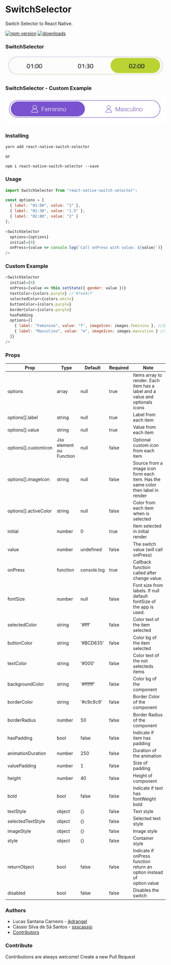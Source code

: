 # SwitchSelector

Switch Selector to React Native.

[![npm version](https://badge.fury.io/js/react-native-switch-selector.svg)](https://badge.fury.io/js/react-native-switch-selector)
[![downloads](https://img.shields.io/npm/dm/react-native-switch-selector.svg)](https://www.npmjs.com/package/react-native-switch-selector)

### SwitchSelector

![SwitchSelector](./assets/ex1.gif)

### SwitchSelector - Custom Example

![SwitchSelector](./assets/ex2.gif)

### Installing

```Shell
yarn add react-native-switch-selector
```

or

```Shell
npm i react-native-switch-selector --save
```

### Usage

```js
import SwitchSelector from "react-native-switch-selector";
```

```js
const options = [
  { label: "01:00", value: "1" },
  { label: "01:30", value: "1.5" },
  { label: "02:00", value: "2" }
];
```

```js
<SwitchSelector
  options={options}
  initial={0}
  onPress={value => console.log(`Call onPress with value: ${value}`)}
/>
```

### Custom Example

```js
<SwitchSelector
  initial={0}
  onPress={value => this.setState({ gender: value })}
  textColor={colors.purple} //'#7a44cf'
  selectedColor={colors.white}
  buttonColor={colors.purple}
  borderColor={colors.purple}
  hasPadding
  options={[
    { label: "Feminino", value: "f", imageIcon: images.feminino }, //images.feminino = require('./path_to/assets/img/feminino.png')
    { label: "Masculino", value: "m", imageIcon: images.masculino } //images.masculino = require('./path_to/assets/img/masculino.png')
  ]}
/>
```

### Props

| Prop                  | Type                    | Default     | Required | Note                                                                             |
| --------------------- | ----------------------- | ----------- | -------- | -------------------------------------------------------------------------------- |
| options               | array                   | null        | true     | Items array to render. Each item has a label and a value and optionals icons     |
| options[].label       | string                  | null        | true     | Label from each item                                                             |
| options[].value       | string                  | null        | true     | Value from each item                                                             |
| options[].customIcon  | Jsx element ou Function | null        | false    | Optional custom icon from each item                                              |
| options[].imageIcon   | string                  | null        | false    | Source from a image icon form each item. Has the same color then label in render |
| options[].activeColor | string                  | null        | false    | Color from each item when is selected                                            |
| initial               | number                  | 0           | true     | Item selected in initial render                                                  |
| value                 | number                  | undefined   | false    | The switch value (will call onPress)                                             |
| onPress               | function                | console.log | true     | Callback function called after change value.                                     |
| fontSize              | number                  | null        | false    | Font size from labels. If null default fontSize of the app is used.              |
| selectedColor         | string                  | '#fff'      | false    | Color text of the item selected                                                  |
| buttonColor           | string                  | '#BCD635'   | false    | Color bg of the item selected                                                    |
| textColor             | string                  | '#000'      | false    | Color text of the not selecteds items                                            |
| backgroundColor       | string                  | '#ffffff'   | false    | Color bg of the component                                                        |
| borderColor           | string                  | '#c9c9c9'   | false    | Border Color of the component                                                    |
| borderRadius          | number                  | 50          | false    | Border Radius of the component                                                   |
| hasPadding            | bool                    | false       | false    | Indicate if item has padding                                                     |
| animationDuration     | number                  | 250         | false    | Duration of the animation                                                        |
| valuePadding          | number                  | 1           | false    | Size of padding                                                                  |
| height                | number                  | 40          | false    | Height of component                                                              |
| bold                  | bool                    | false       | false    | Indicate if text has fontWeight bold                                             |
| textStyle             | object                  | {}          | false    | Text style                                                                       |
| selectedTextStyle     | object                  | {}          | false    | Selected text style                                                              |
| imageStyle            | object                  | {}          | false    | Image style                                                                      |
| style                 | object                  | {}          | false    | Container style                                                                  |
| returnObject          | bool                    | false       | false    | Indicate if onPress function return an option instead of option.value            |
| disabled              | bool                    | false       | false    | Disables the switch                                                              |

### Authors

- Lucas Santana Carneiro - [jkdrangel](https://github.com/jkdrangel)
- Cássio Silva de Sá Santos - [ssscassio](https://github.com/ssscassio)
- [Contributors](https://github.com/App2Sales/react-native-switch-selector/graphs/contributors)

### Contribute

Contributions are always welcome! Create a new Pull Request
